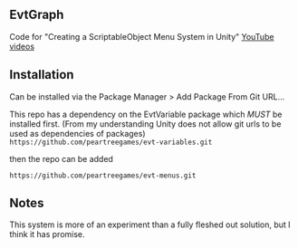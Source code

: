 ## EvtGraph
Code for "Creating a ScriptableObject Menu System in Unity" [YouTube videos](https://youtu.be/PQJyPsjOpUE)

## Installation
Can be installed via the Package Manager > Add Package From Git URL...

This repo has a dependency on the EvtVariable package which *MUST* be installed first. (From my understanding Unity does not allow git urls to be used as dependencies of packages)
`https://github.com/peartreegames/evt-variables.git`

then the repo can be added

`https://github.com/peartreegames/evt-menus.git`


## Notes
This system is more of an experiment than a fully fleshed out solution, but I think it has promise.

